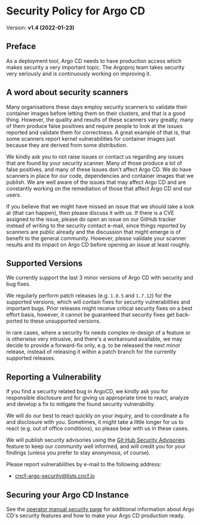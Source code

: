 # Security Policy for Argo CD

Version: **v1.4 (2022-01-23)**

## Preface

As a deployment tool, Argo CD needs to have production access which makes
security a very important topic. The Argoproj team takes security very
seriously and is continuously working on improving it.

## A word about security scanners

Many organisations these days employ security scanners to validate their
container images before letting them on their clusters, and that is a good
thing. However, the quality and results of these scanners vary greatly,
many of them produce false positives and require people to look at the
issues reported and validate them for correctness. A great example of that
is, that some scanners report kernel vulnerabilities for container images
just because they are derived from some distribution.

We kindly ask you to not raise issues or contact us regarding any issues
that are found by your security scanner. Many of those produce a lot of false
positives, and many of these issues don't affect Argo CD. We do have scanners
in place for our code, dependencies and container images that we publish. We
are well aware of the issues that may affect Argo CD and are constantly
working on the remediation of those that affect Argo CD and our users.

If you believe that we might have missed an issue that we should take a look
at (that can happen), then please discuss it with us. If there is a CVE
assigned to the issue, please do open an issue on our GitHub tracker instead
of writing to the security contact e-mail, since things reported by scanners
are public already and the discussion that might emerge is of benefit to the
general community. However, please validate your scanner results and its
impact on Argo CD before opening an issue at least roughly.

## Supported Versions

We currently support the last 3 minor versions of Argo CD with security and bug fixes.

We regularly perform patch releases (e.g. `1.8.5` and `1.7.12`) for the
supported versions, which will contain fixes for security vulnerabilities and
important bugs. Prior releases might receive critical security fixes on a best
effort basis, however, it cannot be guaranteed that security fixes get
back-ported to these unsupported versions.

In rare cases, where a security fix needs complex re-design of a feature or is
otherwise very intrusive, and there's a workaround available, we may decide to
provide a forward-fix only, e.g. to be released the next minor release, instead
of releasing it within a patch branch for the currently supported releases.

## Reporting a Vulnerability

If you find a security related bug in ArgoCD, we kindly ask you for responsible
disclosure and for giving us appropriate time to react, analyze and develop a
fix to mitigate the found security vulnerability.

We will do our best to react quickly on your inquiry, and to coordinate a fix
and disclosure with you. Sometimes, it might take a little longer for us to
react (e.g. out of office conditions), so please bear with us in these cases.

We will publish security advisories using the
[Git Hub Security Advisories](https://github.com/argoproj/argo-cd/security/advisories)
feature to keep our community well informed, and will credit you for your
findings (unless you prefer to stay anonymous, of course).

Please report vulnerabilities by e-mail to the following address:

* cncf-argo-security@lists.cncf.io

## Securing your Argo CD Instance

See the [operator manual security page](docs/operator-manual/security.md) for
additional information about Argo CD's security features and how to make your
Argo CD production ready.
